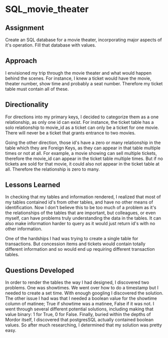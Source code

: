 # SQL_movie_theater

## Assignment
Create an SQL database for a movie theater, incorporating major aspects of it's operation. Fill that database with values.

## Approach
I envisioned my trip through the movie theater and what would happen behind the scenes. For instance, I knew a ticket would have the movie, theater number,
show time and probably a seat number. Therefore my ticket table must contain all of these.

## Directionality
For directions into my primary keys, I decided to categorize them as a one relationship, as only one id can exist. For instance, the ticket table has a solo
relationship to movie_id as a ticket can only be a ticket for one movie. There will never be a ticket that grants entrance to two movies.<br>

Going the other direction, those id's have a zero or many relationship in the table which they are Foreign Keys, as they can appear in that table multiple times
or not at all. For example, a movie showing can sell multiple tickets, therefore the movie_id can appear in the ticket table multiple times. But if no tickets are sold
for that movie, it could also not appear in the ticket table at all. Therefore the relationship is zero to many.

## Lessons Learned
In checking that my tables and information rendered, I realized that most of my tables contained id's from other tables, and have no other means of identification. Now
I don't believe this to be too much of a problem as it's the relationships of the tables that are important, but colleagues, or even myself, can have problems truly
understanding the data in the tables. It can also make information harder to query as it would just return id's with no other information.<br>

One of the hardships I had was trying to create a single table for transactions. But concession items and tickets would contain totally different information and so would
end up requiring different transaction tables.

## Questions Developed
In order to render the tables the way I had designed, I discovered two problems. One was showtimes. We went over how to do a timestamp but I needed to create a set time. With
enough googling I discovered the solution. The other issue I had was that I needed a boolean value for the showtime column of matinee; True if showtime was a matinee, False
if it was not. I went through several different potential solutions, including making that value binary: 1 for True, 0 for False. Finally, buried within the depths of Mordor
itself, I discovered that postgresSQL actually contained boolean values. So after much researching, I determined that my solution was pretty easy.
